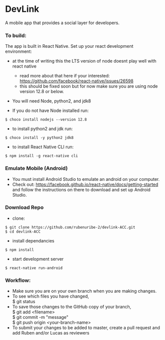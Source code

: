 # DevLink

A mobile app that provides a social layer for developers.

### To build:
The app is built in React Native.
Set up your react development environment:
* at the time of writing this the LTS version of node doesnt play well with react native
    * read more about that here if your interested: https://github.com/facebook/react-native/issues/26598
    * this should be fixed soon but for now make sure you are using node version 12.8 or below. 

* You will need Node, python2, and jdk8
* If you do not have Node installed run:
```
$ choco install nodejs --version 12.8
```
* to install python2 and jdk run:
```
$ choco install -y python2 jdk8
```
* to install React Native CLI run:
```
$ npm install -g react-native cli
```

### Emulate Mobile (Android)
* You must install Android Studio to emulate an android on your computer.
* Check out: https://facebook.github.io/react-native/docs/getting-started and follow the instructions on there to download and set up Android Studio.


### Download Repo
* clone:
```
$ git clone https://github.com/rubenuribe-2/devlink-ACC.git
$ cd devlink-ACC 
```
* install dependancies
```
$ npm install
```
* start development server
```
$ react-native run-android
```





### Workflow:
* Make sure you are on your own branch when you are making changes.
* To see which files you have changed,  
$ git status
* To save those changes to the GitHub copy of your branch,  
$ git add &lt;filename&gt;  
$ git commit -m "message"  
$ git push origin &lt;your-branch-name&gt;
* To submit your changes to be added to master, create a pull request and add Ruben and/or Lucas as reviewers